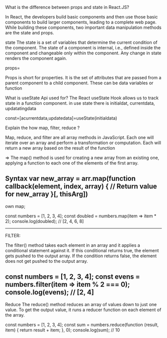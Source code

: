 What is the difference between props and state in React.JS?

In React, the developers build basic components and then use those basic components to build larger components, leading to a complete web page. While building these components,
two important data manipulation methods are the state and props.



state
The state is a set of variables that determine the current condition of the component. The state of a component is internal, i.e., defined inside the component and changeable only within the component. Any change in state renders the component again.


props=

Props is short for properties. It is the set of attributes that are passed from a parent component to a child component. These can be data variables or function


What is useState Api used for?
The React useState Hook allows us to track state in a function component.
in use state there is initialdat, currentdata, updatatingdata

const=[acurrentdata,updatedata]=useState(initialdata)



Explain the how map, filter, reduce ?

Map, reduce, and filter are all array methods in JavaScript. Each one will iterate over an array and perform a transformation or computation. Each will return a new array based on the result of the function

=> The map() method is used for creating a new array from an existing one, applying a function to each one of the elements of the first array.

Syntax
var new_array = arr.map(function callback(element, index, array) {
    // Return value for new_array
}[, thisArg])
---------------------------------------
own map;

const numbers = [1, 2, 3, 4];
const doubled = numbers.map(item => item * 2);
console.log(doubled); // [2, 4, 6, 8]


-----------------------------------
FILTER:

The filter() method takes each element in an array and it applies a conditional statement against it. If this conditional returns true, the element gets pushed to the output array. If the condition returns false, the element does not get pushed to the output array.

const numbers = [1, 2, 3, 4];
const evens = numbers.filter(item => item % 2 === 0);
console.log(evens); // [2, 4]
-------------------------------------------------------------

Reduce
The reduce() method reduces an array of values down to just one value. To get the output value, it runs a reducer function on each element of the array.



const numbers = [1, 2, 3, 4];
const sum = numbers.reduce(function (result, item) {
  return result + item;
}, 0);
console.log(sum); // 10
